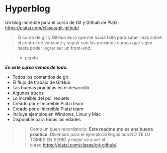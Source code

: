# Hyperblog
Un blog increible para el curso de Git y Github de Platzi https://platzi.com/clases/git-github/
>El curso de git y GitHub es lo que me hacia falta para saber mas sobre el control de versione y seguir con los proximos cursos que sigen hasta poder lograr ser un front-end .

>- pepito

***En este curso vemos de todo:***

- Todos los comandos de git 
- El flujo de trabajo de GitHub
- Las buenas practicas en el desarrollo
- Algunos trucos
- Lo increible del pull requets
- Creado por el increíble Platzi team  
- Creado por el increíble Platzi team 
- Incluye ejemplos en Windows, Linux y Mac 
- Disponible para todas las edades  


> > Como un buen recordatorio: **Este readme.md es una buena práctica**.
Diseñado para el ejemplo.Si llegas aca NO TE LO TOMES EN SERIO y mejor ve a ver el curso.https://platzi.com/clases/git-github/
